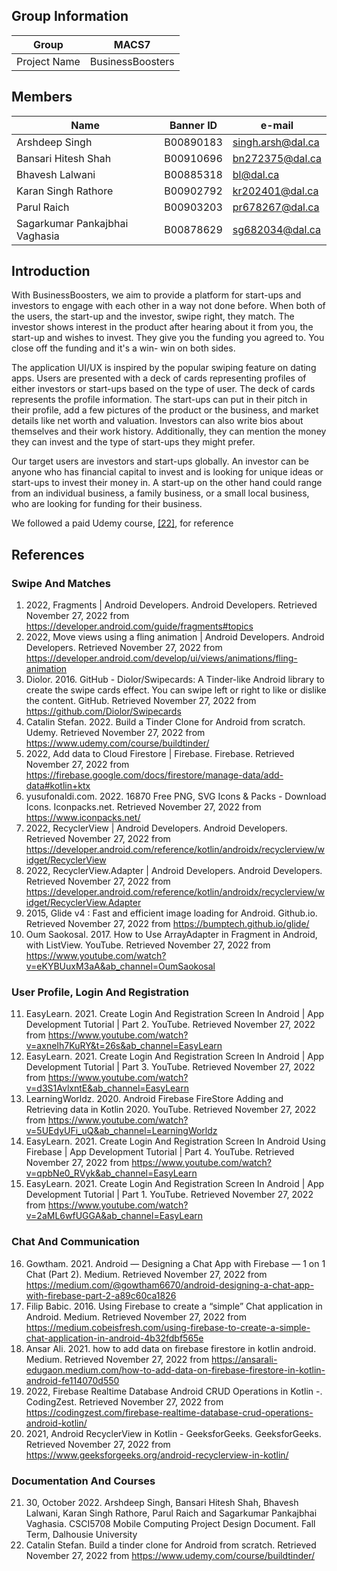 ## Group Information

| Group | MACS7 |
|--|--|
| Project Name | BusinessBoosters |

## Members
| Name | Banner ID | e-mail |
|--|--|--|
| Arshdeep Singh | B00890183 |singh.arsh@dal.ca|
| Bansari Hitesh Shah | B00910696 | bn272375@dal.ca|
| Bhavesh Lalwani | B00885318 | bl@dal.ca|
| Karan Singh Rathore | B00902792 |kr202401@dal.ca|
| Parul Raich | B00903203 | pr678267@dal.ca|
| Sagarkumar Pankajbhai Vaghasia | B00878629 | sg682034@dal.ca|


## Introduction

With BusinessBoosters, we aim to provide a platform for start-ups and investors to engage with each other in a way not done before. When both of the users, the start-up and the investor, swipe right, they match. The investor shows interest in the product after hearing about it from you, the start-up and wishes to invest. They give you the funding you agreed to. You close off the funding and it's a win- win on both sides.

The application UI/UX is inspired by the popular swiping feature on dating apps. Users are presented with a deck of cards representing profiles of either investors or start-ups based on the type of user. The deck of cards represents the profile information. The start-ups can put in their pitch in their profile, add a few pictures of the product or the business, and market details like net worth and valuation. Investors can also write bios about themselves and their work history. Additionally, they can mention the money they can invest and the type of start-ups they might prefer.

Our target users are investors and start-ups globally. An investor can be anyone who has financial capital to invest and is looking for unique ideas or start-ups to invest their money in. A start-up on the other hand could range from an individual business, a family business, or a small local business, who are looking for funding for their business.

We followed a paid Udemy course,  [[22]](https://www.udemy.com/course/buildtinder/), for reference


## References

### Swipe And Matches
1. 2022, Fragments  |  Android Developers. Android Developers. Retrieved November 27, 2022 from https://developer.android.com/guide/fragments#topics
2. 2022, Move views using a fling animation  |  Android Developers. Android Developers. Retrieved November 27, 2022 from https://developer.android.com/develop/ui/views/animations/fling-animation
3. Diolor. 2016. GitHub - Diolor/Swipecards: A Tinder-like Android library to create the swipe cards effect. You can swipe left or right to like or dislike the content. GitHub. Retrieved November 27, 2022 from https://github.com/Diolor/Swipecards
4. Catalin Stefan. 2022. Build a Tinder Clone for Android from scratch. Udemy. Retrieved November 27, 2022 from https://www.udemy.com/course/buildtinder/
5. 2022, Add data to Cloud Firestore  |  Firebase. Firebase. Retrieved November 27, 2022 from https://firebase.google.com/docs/firestore/manage-data/add-data#kotlin+ktx
6. yusufonaldi.com. 2022. 16870 Free PNG, SVG Icons & Packs - Download Icons. Iconpacks.net. Retrieved November 27, 2022 from https://www.iconpacks.net/
7. 2022, RecyclerView  |  Android Developers. Android Developers. Retrieved November 27, 2022 from https://developer.android.com/reference/kotlin/androidx/recyclerview/widget/RecyclerView
8. 2022, RecyclerView.Adapter  |  Android Developers. Android Developers. Retrieved November 27, 2022 from https://developer.android.com/reference/kotlin/androidx/recyclerview/widget/RecyclerView.Adapter
9. 2015, Glide v4 : Fast and efficient image loading for Android. Github.io. Retrieved November 27, 2022 from https://bumptech.github.io/glide/
10. Oum Saokosal. 2017. How to Use ArrayAdapter in Fragment in Android, with ListView. YouTube. Retrieved November 27, 2022 from https://www.youtube.com/watch?v=eKYBUuxM3aA&ab_channel=OumSaokosal

### User Profile, Login And Registration
11. EasyLearn. 2021. Create Login And Registration Screen In Android | App Development Tutorial | Part 2. YouTube. Retrieved November 27, 2022 from https://www.youtube.com/watch?v=axneIh7KuRY&t=26s&ab_channel=EasyLearn
12. EasyLearn. 2021. Create Login And Registration Screen In Android | App Development Tutorial | Part 3. YouTube. Retrieved November 27, 2022 from https://www.youtube.com/watch?v=d3S1AvlxntE&ab_channel=EasyLearn
13. LearningWorldz. 2020. Android Firebase FireStore Adding and Retrieving data in Kotlin 2020. YouTube. Retrieved November 27, 2022 from https://www.youtube.com/watch?v=5UEdyUFi_uQ&ab_channel=LearningWorldz
14. EasyLearn. 2021. Create Login And Registration Screen In Android Using Firebase | App Development Tutorial | Part 4. YouTube. Retrieved November 27, 2022 from https://www.youtube.com/watch?v=qpbNe0_RVyk&ab_channel=EasyLearn
15. EasyLearn. 2021. Create Login And Registration Screen In Android | App Development Tutorial | Part 1. YouTube. Retrieved November 27, 2022 from https://www.youtube.com/watch?v=2aML6wfUGGA&ab_channel=EasyLearn

### Chat And Communication
16. Gowtham. 2021. Android — Designing a Chat App with Firebase — 1 on 1 Chat (Part 2). Medium. Retrieved November 27, 2022 from https://medium.com/@gowtham6670/android-designing-a-chat-app-with-firebase-part-2-a89c60ca1826
17. Filip Babic. 2016. Using Firebase to create a “simple” Chat application in Android. Medium. Retrieved November 27, 2022 from https://medium.cobeisfresh.com/using-firebase-to-create-a-simple-chat-application-in-android-4b32fdbf565e
18. Ansar Ali. 2021. how to add data on firebase firestore in kotlin android. Medium. Retrieved November 27, 2022 from https://ansarali-edugaon.medium.com/how-to-add-data-on-firebase-firestore-in-kotlin-android-fe114070d550
19. 2022, Firebase Realtime Database Android CRUD Operations in Kotlin -. CodingZest. Retrieved November 27, 2022 from https://codingzest.com/firebase-realtime-database-crud-operations-android-kotlin/
20.  2021, Android RecyclerView in Kotlin - GeeksforGeeks. GeeksforGeeks. Retrieved November 27, 2022 from https://www.geeksforgeeks.org/android-recyclerview-in-kotlin/

### Documentation And Courses
21.  30, October 2022. Arshdeep Singh, Bansari Hitesh Shah, Bhavesh Lalwani, Karan Singh Rathore, Parul Raich and Sagarkumar Pankajbhai Vaghasia. CSCI5708 Mobile Computing Project Design Document. Fall Term, Dalhousie University
22. Catalin Stefan. Build a tinder clone for Android from scratch. Retrieved November 27, 2022 from https://www.udemy.com/course/buildtinder/






